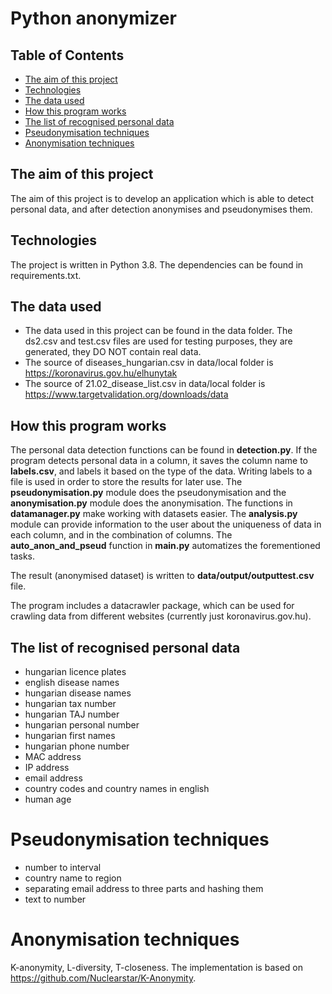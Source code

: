 # Python anonymizer

## Table of Contents
* [The aim of this project](#the-aim-of-this-project)
* [Technologies](#technologies)
* [The data used](#the-data-used)
* [How this program works](#how-this-program-works)
* [The list of recognised personal data](#the-list-of-recognised-personal-data)
* [Pseudonymisation techniques](#pseudonymisation-techniques)
* [Anonymisation techniques](#anonymisation-techniques)


## The aim of this project

The aim of this project is to develop an application which is able to detect personal data, and after detection 
anonymises and pseudonymises them.


## Technologies

The project is written in Python 3.8. The dependencies can be found in requirements.txt.


## The data used

* The data used in this project can be found in the data folder. The ds2.csv and test.csv files are used for testing purposes,
they are generated, they DO NOT contain real data.
* The source of diseases_hungarian.csv in data/local folder is https://koronavirus.gov.hu/elhunytak
* The source of 21.02_disease_list.csv in data/local folder is https://www.targetvalidation.org/downloads/data


## How this program works

The personal data detection functions can be found in __detection.py__. If the program detects personal data in a column, it saves the column name to __labels.csv__, and labels it
based on the type of the data. Writing labels to a file is used in order to store the results for later use.
The __pseudonymisation.py__ module does the pseudonymisation and the __anonymisation.py__ module does the anonymisation.
The functions in __datamanager.py__ make working with datasets easier. The __analysis.py__ module can provide information to the user about the uniqueness of data in each column, and in the combination of columns. The __auto_anon_and_pseud__ function in __main.py__ automatizes the forementioned tasks. 

The result (anonymised dataset) is written to __data/output/outputtest.csv__ file.

The program includes a datacrawler package, which can be used for crawling data from different websites (currently just koronavirus.gov.hu).


## The list of recognised personal data
* hungarian licence plates
* english disease names
* hungarian disease names
* hungarian tax number
* hungarian TAJ number
* hungarian personal number
* hungarian first names
* hungarian phone number
* MAC address
* IP address
* email address
* country codes and country names in english
* human age


# Pseudonymisation techniques
* number to interval
* country name to region
* separating email address to three parts and hashing them
* text to number


# Anonymisation techniques

K-anonymity, L-diversity, T-closeness. The implementation is based on https://github.com/Nuclearstar/K-Anonymity.


